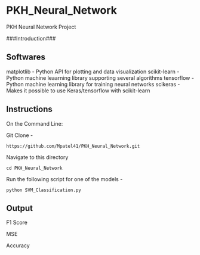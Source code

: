 # PKH_Neural_Network
PKH Neural Network Project 

###Introduction###


## Softwares
matplotlib - Python API for plotting and data visualization
scikit-learn - Python machine leaarning library supporting several algorithms
tensorflow - Python machine learning library for training neural networks
scikeras - Makes it possible to use Keras/tensorflow with scikit-learn


## Instructions

On the Command Line: 

Git Clone - 

```https://github.com/Mpatel41/PKH_Neural_Network.git```

Navigate to this directory 

```cd PKH_Neural_Network```

Run the following script for one of the models - 

```python SVM_Classification.py```


## Output 

F1 Score 

MSE 

Accuracy 


